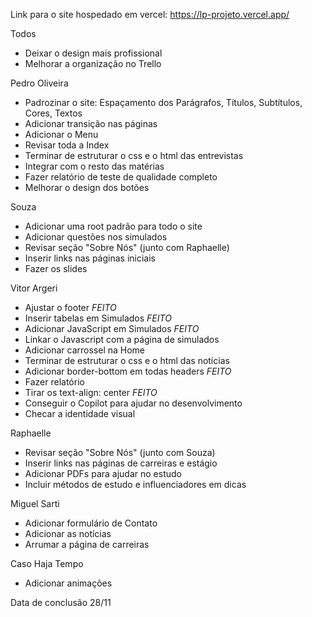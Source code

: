 Link para o site hospedado em vercel:
https://lp-projeto.vercel.app/

Todos
- Deixar o design mais profissional
- Melhorar a organização no Trello 

Pedro Oliveira
- Padrozinar o site:
    Espaçamento dos Parágrafos,
    Títulos,
    Subtítulos,
    Cores,
    Textos
- Adicionar transição nas páginas
- Adicionar o Menu
- Revisar toda a Index
- Terminar de estruturar o css e o html das entrevistas
- Integrar com o resto das matérias
- Fazer relatório de teste de qualidade completo
- Melhorar o design dos botões

Souza
- Adicionar uma root padrão para todo o site 
- Adicionar questões nos simulados 
- Revisar seção "Sobre Nós" (junto com Raphaelle) 
- Inserir links nas páginas iniciais 
- Fazer os slides 

Vitor Argeri
- Ajustar o footer *FEITO*
- Inserir tabelas em Simulados *FEITO*
- Adicionar JavaScript em Simulados *FEITO*
- Linkar o Javascript com a página de simulados
- Adicionar carrossel na Home
- Terminar de estruturar o css e o html das notícias 
- Adicionar border-bottom em todas headers *FEITO*
- Fazer relatório
- Tirar os text-align: center *FEITO*
- Conseguir o Copilot para ajudar no desenvolvimento
- Checar a identidade visual

Raphaelle
- Revisar seção "Sobre Nós" (junto com Souza)
- Inserir links nas páginas de carreiras e estágio
- Adicionar PDFs para ajudar no estudo
- Incluir métodos de estudo e influenciadores em dicas

Miguel Sarti
- Adicionar formulário de Contato
- Adicionar as notícias 
- Arrumar a página de carreiras

Caso Haja Tempo 

- Adicionar animações

Data de conclusão
28/11  
